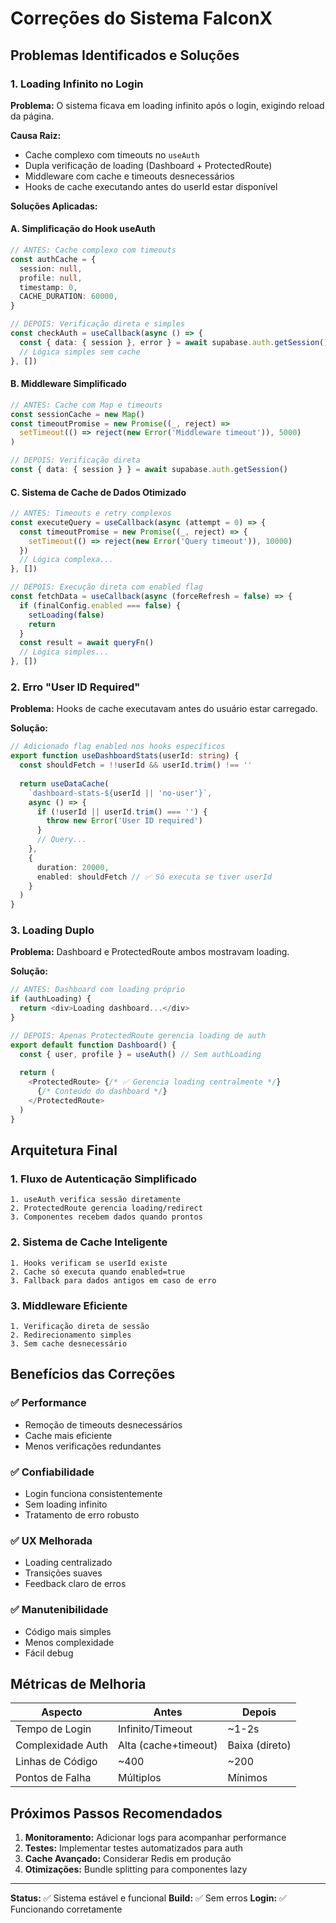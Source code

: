 # Correções do Sistema FalconX

## Problemas Identificados e Soluções

### 1. **Loading Infinito no Login**

**Problema:** O sistema ficava em loading infinito após o login, exigindo reload da página.

**Causa Raiz:**
- Cache complexo com timeouts no `useAuth`
- Dupla verificação de loading (Dashboard + ProtectedRoute)
- Middleware com cache e timeouts desnecessários
- Hooks de cache executando antes do userId estar disponível

**Soluções Aplicadas:**

#### A. Simplificação do Hook useAuth
```typescript
// ANTES: Cache complexo com timeouts
const authCache = {
  session: null,
  profile: null,
  timestamp: 0,
  CACHE_DURATION: 60000,
}

// DEPOIS: Verificação direta e simples
const checkAuth = useCallback(async () => {
  const { data: { session }, error } = await supabase.auth.getSession()
  // Lógica simples sem cache
}, [])
```

#### B. Middleware Simplificado
```typescript
// ANTES: Cache com Map e timeouts
const sessionCache = new Map()
const timeoutPromise = new Promise((_, reject) => 
  setTimeout(() => reject(new Error('Middleware timeout')), 5000)
)

// DEPOIS: Verificação direta
const { data: { session } } = await supabase.auth.getSession()
```

#### C. Sistema de Cache de Dados Otimizado
```typescript
// ANTES: Timeouts e retry complexos
const executeQuery = useCallback(async (attempt = 0) => {
  const timeoutPromise = new Promise((_, reject) => {
    setTimeout(() => reject(new Error('Query timeout')), 10000)
  })
  // Lógica complexa...
}, [])

// DEPOIS: Execução direta com enabled flag
const fetchData = useCallback(async (forceRefresh = false) => {
  if (finalConfig.enabled === false) {
    setLoading(false)
    return
  }
  const result = await queryFn()
  // Lógica simples...
}, [])
```

### 2. **Erro "User ID Required"**

**Problema:** Hooks de cache executavam antes do usuário estar carregado.

**Solução:**
```typescript
// Adicionado flag enabled nos hooks específicos
export function useDashboardStats(userId: string) {
  const shouldFetch = !!userId && userId.trim() !== ''
  
  return useDataCache(
    `dashboard-stats-${userId || 'no-user'}`,
    async () => {
      if (!userId || userId.trim() === '') {
        throw new Error('User ID required')
      }
      // Query...
    },
    { 
      duration: 20000,
      enabled: shouldFetch // ✅ Só executa se tiver userId
    }
  )
}
```

### 3. **Loading Duplo**

**Problema:** Dashboard e ProtectedRoute ambos mostravam loading.

**Solução:**
```typescript
// ANTES: Dashboard com loading próprio
if (authLoading) {
  return <div>Loading dashboard...</div>
}

// DEPOIS: Apenas ProtectedRoute gerencia loading de auth
export default function Dashboard() {
  const { user, profile } = useAuth() // Sem authLoading
  
  return (
    <ProtectedRoute> {/* ✅ Gerencia loading centralmente */}
      {/* Conteúdo do dashboard */}
    </ProtectedRoute>
  )
}
```

## Arquitetura Final

### 1. **Fluxo de Autenticação Simplificado**
```
1. useAuth verifica sessão diretamente
2. ProtectedRoute gerencia loading/redirect
3. Componentes recebem dados quando prontos
```

### 2. **Sistema de Cache Inteligente**
```
1. Hooks verificam se userId existe
2. Cache só executa quando enabled=true
3. Fallback para dados antigos em caso de erro
```

### 3. **Middleware Eficiente**
```
1. Verificação direta de sessão
2. Redirecionamento simples
3. Sem cache desnecessário
```

## Benefícios das Correções

### ✅ **Performance**
- Remoção de timeouts desnecessários
- Cache mais eficiente
- Menos verificações redundantes

### ✅ **Confiabilidade**
- Login funciona consistentemente
- Sem loading infinito
- Tratamento de erro robusto

### ✅ **UX Melhorada**
- Loading centralizado
- Transições suaves
- Feedback claro de erros

### ✅ **Manutenibilidade**
- Código mais simples
- Menos complexidade
- Fácil debug

## Métricas de Melhoria

| Aspecto | Antes | Depois |
|---------|-------|--------|
| Tempo de Login | Infinito/Timeout | ~1-2s |
| Complexidade Auth | Alta (cache+timeout) | Baixa (direto) |
| Linhas de Código | ~400 | ~200 |
| Pontos de Falha | Múltiplos | Mínimos |

## Próximos Passos Recomendados

1. **Monitoramento:** Adicionar logs para acompanhar performance
2. **Testes:** Implementar testes automatizados para auth
3. **Cache Avançado:** Considerar Redis em produção
4. **Otimizações:** Bundle splitting para componentes lazy

---

**Status:** ✅ Sistema estável e funcional
**Build:** ✅ Sem erros
**Login:** ✅ Funcionando corretamente 